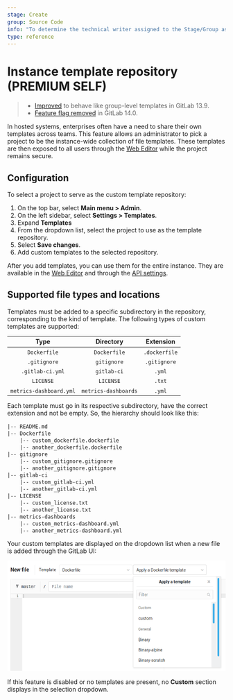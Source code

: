 ```yaml
---
stage: Create
group: Source Code
info: "To determine the technical writer assigned to the Stage/Group associated with this page, see https://about.gitlab.com/handbook/product/ux/technical-writing/#assignments"
type: reference
---
```


# Instance template repository **(PREMIUM SELF)**

> - [Improved](https://gitlab.com/gitlab-org/gitlab/-/merge_requests/52360) to behave like group-level templates in GitLab 13.9.
> - [Feature flag removed](https://gitlab.com/gitlab-org/gitlab/-/issues/321247) in GitLab 14.0.

In hosted systems, enterprises often have a need to share their own templates
across teams. This feature allows an administrator to pick a project to be the
instance-wide collection of file templates. These templates are then exposed to
all users through the [Web Editor](../../project/repository/web_editor.md)
while the project remains secure.

## Configuration

To select a project to serve as the custom template repository:

1. On the top bar, select **Main menu > Admin**.
1. On the left sidebar, select **Settings > Templates**.
1. Expand **Templates**
1. From the dropdown list, select the project to use as the template repository.
1. Select **Save changes**.
1. Add custom templates to the selected repository.

After you add templates, you can use them for the entire instance.
They are available in the [Web Editor](../../project/repository/web_editor.md)
and through the [API settings](../../../api/settings.md).

## Supported file types and locations

Templates must be added to a specific subdirectory in the repository,
corresponding to the kind of template. The following types of custom templates
are supported:

| Type                    | Directory            | Extension     |
| :---------------:       | :-----------:        | :-----------: |
| `Dockerfile`            | `Dockerfile`         | `.dockerfile` |
| `.gitignore`            | `gitignore`          | `.gitignore`  |
| `.gitlab-ci.yml`        | `gitlab-ci`          | `.yml`        |
| `LICENSE`               | `LICENSE`            | `.txt`        |
| `metrics-dashboard.yml` | `metrics-dashboards` | `.yml`        |

Each template must go in its respective subdirectory, have the correct
extension and not be empty. So, the hierarchy should look like this:

```plaintext
|-- README.md
|-- Dockerfile
    |-- custom_dockerfile.dockerfile
    |-- another_dockerfile.dockerfile
|-- gitignore
    |-- custom_gitignore.gitignore
    |-- another_gitignore.gitignore
|-- gitlab-ci
    |-- custom_gitlab-ci.yml
    |-- another_gitlab-ci.yml
|-- LICENSE
    |-- custom_license.txt
    |-- another_license.txt
|-- metrics-dashboards
    |-- custom_metrics-dashboard.yml
    |-- another_metrics-dashboard.yml
```

Your custom templates are displayed on the dropdown list when a new file is added through the GitLab UI:

![Custom template dropdown list](img/file_template_user_dropdown.png)

If this feature is disabled or no templates are present,
no **Custom** section displays in the selection dropdown.

<!-- ## Troubleshooting

Include any troubleshooting steps that you can foresee. If you know beforehand what issues
one might have when setting this up, or when something is changed, or on upgrading, it's
important to describe those, too. Think of things that may go wrong and include them here.
This is important to minimize requests for support, and to avoid doc comments with
questions that you know someone might ask.

Each scenario can be a third-level heading, for example `### Getting error message X`.
If you have none to add when creating a doc, leave this section in place
but commented out to help encourage others to add to it in the future. -->
